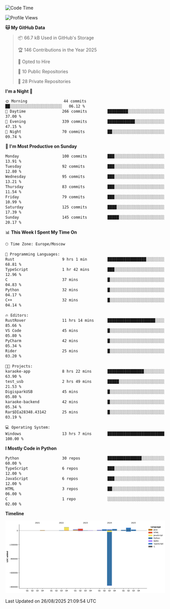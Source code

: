 <!--START_SECTION:waka-->
![Code Time](http://img.shields.io/badge/Code%20Time-806%20hrs%202%20mins-blue)

![Profile Views](http://img.shields.io/badge/Profile%20Views-0-blue)

**🐱 My GitHub Data** 

> 📦 66.7 kB Used in GitHub's Storage 
 > 
> 🏆 146 Contributions in the Year 2025
 > 
> 💼 Opted to Hire
 > 
> 📜 10 Public Repositories 
 > 
> 🔑 28 Private Repositories 
 > 
**I'm a Night 🦉** 

```text
🌞 Morning                44 commits          ██░░░░░░░░░░░░░░░░░░░░░░░   06.12 % 
🌆 Daytime                266 commits         █████████░░░░░░░░░░░░░░░░   37.00 % 
🌃 Evening                339 commits         ████████████░░░░░░░░░░░░░   47.15 % 
🌙 Night                  70 commits          ██░░░░░░░░░░░░░░░░░░░░░░░   09.74 % 
```
📅 **I'm Most Productive on Sunday** 

```text
Monday                   100 commits         ███░░░░░░░░░░░░░░░░░░░░░░   13.91 % 
Tuesday                  92 commits          ███░░░░░░░░░░░░░░░░░░░░░░   12.80 % 
Wednesday                95 commits          ███░░░░░░░░░░░░░░░░░░░░░░   13.21 % 
Thursday                 83 commits          ███░░░░░░░░░░░░░░░░░░░░░░   11.54 % 
Friday                   79 commits          ███░░░░░░░░░░░░░░░░░░░░░░   10.99 % 
Saturday                 125 commits         ████░░░░░░░░░░░░░░░░░░░░░   17.39 % 
Sunday                   145 commits         █████░░░░░░░░░░░░░░░░░░░░   20.17 % 
```


📊 **This Week I Spent My Time On** 

```text
🕑︎ Time Zone: Europe/Moscow

💬 Programming Languages: 
Rust                     9 hrs 1 min         █████████████████░░░░░░░░   68.81 % 
TypeScript               1 hr 42 mins        ███░░░░░░░░░░░░░░░░░░░░░░   12.96 % 
C                        37 mins             █░░░░░░░░░░░░░░░░░░░░░░░░   04.83 % 
Python                   32 mins             █░░░░░░░░░░░░░░░░░░░░░░░░   04.17 % 
C++                      32 mins             █░░░░░░░░░░░░░░░░░░░░░░░░   04.14 % 

🔥 Editors: 
RustRover                11 hrs 14 mins      █████████████████████░░░░   85.66 % 
VS Code                  45 mins             █░░░░░░░░░░░░░░░░░░░░░░░░   05.80 % 
PyCharm                  42 mins             █░░░░░░░░░░░░░░░░░░░░░░░░   05.34 % 
Rider                    25 mins             █░░░░░░░░░░░░░░░░░░░░░░░░   03.20 % 

🐱‍💻 Projects: 
karaoke-app              8 hrs 22 mins       ████████████████░░░░░░░░░   63.90 % 
test_usb                 2 hrs 49 mins       █████░░░░░░░░░░░░░░░░░░░░   21.53 % 
DigisparkUSB             45 mins             █░░░░░░░░░░░░░░░░░░░░░░░░   05.80 % 
karaoke-backend          42 mins             █░░░░░░░░░░░░░░░░░░░░░░░░   05.34 % 
Rar$DIa28348.43142       25 mins             █░░░░░░░░░░░░░░░░░░░░░░░░   03.19 % 

💻 Operating System: 
Windows                  13 hrs 7 mins       █████████████████████████   100.00 % 
```

**I Mostly Code in Python** 

```text
Python                   30 repos            ███████████████░░░░░░░░░░   60.00 % 
TypeScript               6 repos             ███░░░░░░░░░░░░░░░░░░░░░░   12.00 % 
JavaScript               6 repos             ███░░░░░░░░░░░░░░░░░░░░░░   12.00 % 
HTML                     3 repos             ██░░░░░░░░░░░░░░░░░░░░░░░   06.00 % 
C                        1 repo              ░░░░░░░░░░░░░░░░░░░░░░░░░   02.00 % 
```



**Timeline**

![Lines of Code chart](https://raw.githubusercontent.com/adlemx/adlemx/main/assets/bar_graph.png)


 Last Updated on 26/08/2025 21:09:54 UTC
<!--END_SECTION:waka-->
